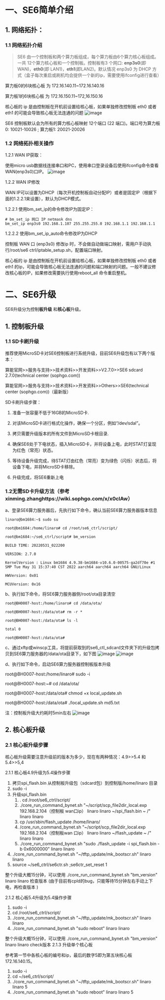 
# 一、SE6简单介绍
## 1. 网络拓扑：
### 1.1 网络拓扑介绍
> SE6 由一个控制板和两个算力板组成，每个算力板由6个算力核心板组成。一共 12个算力核心板和一个控制板。控制板有3 个网口: **enp3s0**(即 WAN)，**eth0**(即 LAN1)，**eth1**(即LAN2)。默认情况 enp3s0 为 DHCP 方式（盒子每次重启或刷机均会提供一个新的ip，需要使用ifconfig进行查看）

算力板0的6块核心板 为 172.16.140.11~172.16.140.16

算力板1的6块核心板 为 172.16.150.11~172,16.150.16

核心板的 ip 是由控制板在开机前设置给核心板，如果单独修改控制板 eth0 或者 eth1 的可能会导致核心板无法连通的问题
![image](https://github.com/GLSBZych97/fae-workbook/blob/main/SE6/SE6%E5%8D%87%E7%BA%A7/pics/fig1.png)



SE6 控制板默认会为所有的算力核心板映射 12个端口 (22 端口)。端口号为算力板0: 10021-10026 ; 算力板1: 20021-20026

### 1.2 网络拓扑相关操作
1.2.1 WAN IP获取：

使用micro usb数据线连接串口和PC，使用串口登录设备后使用ifconfig命令查看WAN(enp3s0)口IP。
![image](https://github.com/GLSBZych97/fae-workbook/blob/main/SE6/SE6%E5%8D%87%E7%BA%A7/pics/fig2.png)

1.2.2 WAN IP修改

WAN IP可以设置为DHCP（每次开机控制板自动分配IP）或者是固定IP（根据下面的1.2.2.1来设置），默认为DHCP模式。

1.2.2.1 使用bm_set_ip的命令修改IP为固定IP：
```
# bm_set_ip 网口 IP netmask dns
bm_set_ip enp3s0 192.168.1.107 255.255.255.0 192.168.1.1 192.168.1.1
```
1.2.2.2 使用bm_set_ip_auto命令修改IP为DHCP

控制板 WAN 口 (enp3s0) 修改ip 时，不会做自动做端口映射，需用户手动执行/root/se6 ctrl/iptable_setup.sh，配置端口映射。

核心板的 ip 是由控制板在开机前设置给核心板，如果单独修改控制板 eth0 或者 eth1 的ip，可能会导致核心板无法连通的问题和端口映射的问题。一般不建议修改核心板的IP，如果修改需要执行使用reboot_all 命令重启整机。

# 二、SE6升级
SE6升级分为控制**板升级** 和**核心板**升级。

## 1. 控制板升级
### 1.1 SD卡刷升级

 推荐使用MicroSD卡对SE6控制板进行系统升级，目前SE6升级包有以下两个版本：
 
算能官网>>服务与支持>>技术资料>>开发资料>>V2.7.0>>SE6 sdcard 2.7.0(technical center (sophgo.com))

算能官网>>服务与支持>>技术资料>>开发资料>>Others>>SE6(technical center (sophgo.com))（最新版）

SD卡刷升级步骤：

1. 准备一张容量不低于16GB的MicroSD卡.

2. 对该MicroSD卡进行格式化操作，确保一个分区，例如“/dev/sdal”。

3. 拷贝需要升级版本的所有文件到MicroSD卡根目录.

4. 确保SE6处于下电状态，插入MicroSD卡，并将设备上电，此时STAT灯呈现为红色（常亮）状态。

5. 等待设备升级完成，待STAT灯由红色（常亮）变为绿色（闪烁）状态后，将设备下电，并将MicroSD卡移除。

6. 升级完成，将SE6重新上电

### 1.2无需SD卡升级方法（参考xinming.zhanghttps://wiki.sophgo.com/x/x0clAw）

a、登录SE6算力服务器后，先执行如下命令，确认当前SE6算力服务器版本信息
```
linaro@bm1684:~$ sudo su

root@bm1684:/home/linaro# cd /root/se6_ctrl/script/

root@bm1684:~/se6_ctrl/script# bm_version

BUILD TIME: 20220531_022200

VERSION: 2.7.0

KernelVersion : Linux bm1684 4.9.38-bm1684-v10.6.0-00575-ga2df70e #1 SMP Tue May 31 15:37:40 CST 2022 aarch64 aarch64 aarch64 GNU/Linux

HWVersion: 0x01

MCUVersion: 0x16
```
b、执行如下命令，将SE6算力服务器侧/root/ota目录清空
```
root@BH0007-host:/home/linaro# cd /data/ota/

root@BH0007-host:/data/ota# rm -r *

root@BH0007-host:/data/ota# ls -l

total 0

root@BH0007-host:/data/ota#
```
c、通过xftp或winscp工具，将提前获取到的se6_ctl_sdcard文件夹下的升级包拷贝到SE6算力服务器的/data/ota目录下，如下图
![image](https://github.com/GLSBZych97/fae-workbook/blob/main/SE6/SE6%E5%8D%87%E7%BA%A7/pics/fig3.png)
![image](https://github.com/GLSBZych97/fae-workbook/blob/main/SE6/SE6%E5%8D%87%E7%BA%A7/pics/fig4.png)


d、执行如下命令，启动SE6算力服务器控制板版本升级

root@BH0007-host:/home/linaro# sudo -i

root@BH0007-host:~# cd /data/ota/

root@BH0007-host:/data/ota# chmod +x local_update.sh

root@BH0007-host:/data/ota# ./local_update.sh md5.txt

注：控制板升级大约耗时5min左右
![image](https://github.com/GLSBZych97/fae-workbook/blob/main/SE6/SE6%E5%8D%87%E7%BA%A7/pics/fig5.png)


## 2. 核心板升级
### 2.1 核心板升级步骤
核心板升级需要注意升级前的版本为多少，现在有两种情况：4.9>>5.4 和 5.4>>5,4

2.1.1 核心板4.9升级为5.4操作步骤

1. 拷贝spi_flash.bin 从控制板升级包（sdcard包）到控制版/home/linaro 目录
2. sudo -i
3. 升级spi_flash.bin
   1. . cd /root/se6_ctrl/script/
   2.  ./core_run_command_bynet.sh "~/script/scp_file2dir_local.exp 192.168.2.104（控制板 wan口ip） linaro linaro ~/spi_flash.bin ~ /" linaro linaro
   3. cp /usr/sbin/flash_update /home/linaro/
   4. /core_run_command_bynet.sh "~/script/scp_file2dir_local.exp 192.168.2.104（控制板wan 口ip） linaro linaro ~/flash_update ~ /" linaro linaro
   5. ./core_run_command_bynet.sh "sudo ./flash_update -i spi_flash.bin -b 0x6000000" linaro linaro
5. ./core_run_command_bynet.sh "~/tftp_update/mk_bootscr.sh" linaro linaro
6. source ~/se6_ctrl/se6ctr.sh ;se6ctr_set_reset 1

整个升级大概15分钟，可以使用 ./core_run_command_bynet.sh "bm_version" linaro linaro 检查版本 (由于目前有cpld的bug，只能等待15分钟左右手动上下电，再检查版本 )

2.1.2 核心板5.4升级为5.4操作步骤

1. sudo -i
2. cd /root/se6_ctrl/script/
3. ./core_run_command_bynet.sh "~/tftp_update/mk_bootscr.sh" linaro linaro
4. ./core_run_command_bynet.sh "sudo reboot" linaro linaro
   
整个升级大概15分钟，可以使用 ./core_run_command_bynet.sh "bm_version" linaro linaro check版本
2.1.3 升级单个核心板

参考第一节中各核心板的编号和ip，最后的数字5即为第五块核心板172.16.140.15。

1. sudo -i
2. cd ~/se6_ctrl/script/
3. ./core_run_command_bynet.sh "~/tftp_update/mk_bootscr.sh" linaro linaro 5
4. ./core_run_command_bynet.sh "sudo reboot" linaro linaro 5
